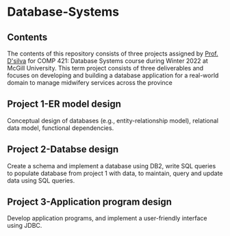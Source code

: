 # Database-Systems
## Contents
The contents of this repository consists of three projects assigned by [Prof. D'silva](https://www.cs.mcgill.ca/~jdsilv2/) for COMP 421: Database Systems course during Winter 2022 at McGill University.
This term project consists of three deliverables and focuses on developing and building a database application for a real-world domain to manage midwifery services across the province
## Project 1-ER model design
Conceptual design of databases (e.g., entity-relationship model), relational data model, functional dependencies.
## Project 2-Databse design
Create a schema and implement a database using DB2, write SQL queries to populate database from project 1 with data, to maintain, query and update data using SQL queries.
## Project 3-Application program design
Develop application programs, and implement a user-friendly interface using JDBC.
